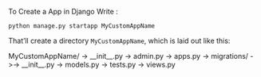 To Create a App in Django Write :

`python manage.py startapp MyCustomAppName`

That’ll create a directory `MyCustomAppName`, which is laid out like this:

MyCustomAppName/
->    \_\_init\_\_.py
->    admin.py
->    apps.py
->    migrations/
->->        \_\_init\_\_.py
->    models.py
->    tests.py
->    views.py